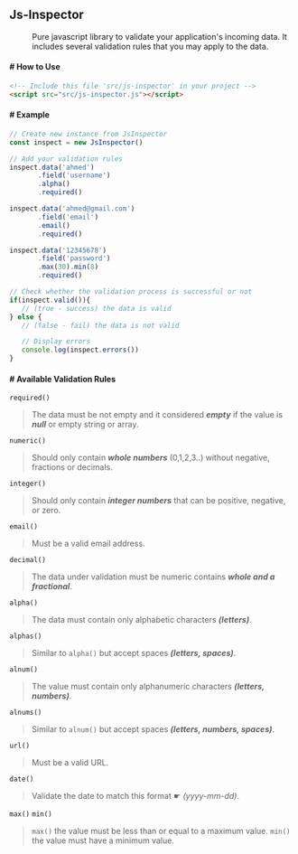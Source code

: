 ## Js-Inspector
<dd> Pure javascript library to validate your application's incoming data. It includes several validation rules that you may apply to the data. </dd>

#### # How to Use
``` html
<!-- Include this file 'src/js-inspector' in your project -->
<script src="src/js-inspector.js"></script>
```
#### # Example
``` javascript
// Create new instance from JsInspector
const inspect = new JsInspector()

// Add your validation rules
inspect.data('ahmed')
       .field('username')
       .alpha()
       .required()

inspect.data('ahmed@gmail.com')
       .field('email')
       .email()
       .required()

inspect.data('12345678')
       .field('password')
       .max(30).min(8)
       .required()

// Check whether the validation process is successful or not
if(inspect.valid()){
   // (true - success) the data is valid
} else {
   // (false - fail) the data is not valid

   // Display errors
   console.log(inspect.errors())
}
```
#### # Available Validation Rules
` required() `
> The data must be not empty and it considered **_empty_** if the value is **_null_** or empty string or array.

` numeric() `
> Should only contain **_whole numbers_** (0,1,2,3..) without negative, fractions or decimals.

` integer() `
> Should only contain **_integer numbers_** that can be positive, negative, or zero.

` email() `
> Must be a valid email address.

` decimal() `
> The data under validation must be numeric contains **_whole and a fractional_**.

` alpha() `
> The data must contain only alphabetic characters **_(letters)_**.

` alphas() `
> Similar to `alpha()` but accept spaces **_(letters, spaces)_**.

` alnum() `
> The value must contain only alphanumeric characters **_(letters, numbers)_**.

` alnums() `
> Similar to `alnum()` but accept spaces **_(letters, numbers, spaces)_**.

` url() `
> Must be a valid URL.

` date() `
> Validate the date to match this format ☛ _(yyyy-mm-dd)_.

` max() ` ` min() `
> ` max() ` the value must be less than or equal to a maximum value.
> ` min() ` the value must have a minimum value.